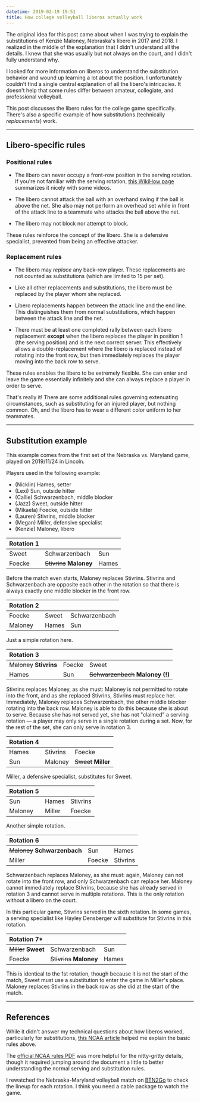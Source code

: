 ```yaml
---
datetime: 2019-02-19 19:51
title: How college volleyball liberos actually work
---
```


The original idea for this post came about when I was trying to explain the substitutions of Kenzie Maloney, Nebraska's libero in 2017 and 2018. I realized in the middle of the explanation that I didn't understand all the details. I knew that she was usually but not always on the court, and I didn't fully understand why.

I looked for more information on liberos to understand the substitution behavior and wound up learning a lot about the position. I unfortunately couldn't find a single central explanation of all the libero's intricacies. It doesn't help that some rules differ between amateur, collegiate, and professional volleyball.

This post discusses the libero rules for the college game specifically. There's also a specific example of how substitutions (technically _replacements_) work.

---

## Libero-specific rules

### Positional rules

- The libero can never occupy a front-row position in the serving rotation. If you're not familiar with the serving rotation, [this WikiHow page](https://www.wikihow.com/Rotate-in-Volleyball) summarizes it nicely with some videos.

- The libero cannot attack the ball with an overhand swing if the ball is above the net. She also may not perform an overhead set while in front of the attack line to a teammate who attacks the ball above the net.

- The libero may not block nor attempt to block.

These rules reinforce the concept of the libero. She is a defensive specialist, prevented from being an effective attacker.

### Replacement rules

- The libero may _replace_ any back-row player. These replacements are not counted as substitutions (which are limited to 15 per set).

- Like all other replacements and substitutions, the libero must be replaced by the player whom she replaced.

- Libero replacements happen between the attack line and the end line. This distinguishes them from normal substitutions, which happen between the attack line and the net.

- There must be at least one completed rally between each libero replacement __except__ when the libero replaces the player in position 1 (the serving position) and is the next correct server. This effectively allows a double-replacement where the libero is replaced instead of rotating into the front row, but then immediately replaces the player moving into the back row to serve.

These rules enables the libero to be extremely flexible. She can enter and leave the game essentially infinitely and she can always replace a player in order to serve.

That's really it! There are some additional rules governing extenuating circumstances, such as substituting for an injured player, but nothing common. Oh, and the libero has to wear a different color uniform to her teammates.

---

## Substitution example

This example comes from the first set of the Nebraska vs. Maryland game, played on 2019/11/24 in Lincoln.

Players used in the following example:

- (Nicklin) Hames, setter
- (Lexi) Sun, outside hitter
- (Callie) Schwarzenbach, middle blocker
- (Jazz) Sweet, outside hitter
- (Mikaela) Foecke, outside hitter
- (Lauren) Stivrins, middle blocker
- (Megan) Miller, defensive specialist
- (Kenzie) Maloney, libero

Rotation 1 | | |
---|---|---
Sweet  | Schwarzenbach            | Sun
Foecke | ~~Stivrins~~ __Maloney__ | Hames

Before the match even starts, Maloney replaces Stivrins. Stivrins and Schwarzenbach are opposite each other in the rotation so that there is always exactly one middle blocker in the front row.

Rotation 2 | | |
:--|---|---
Foecke  | Sweet | Schwarzenbach
Maloney | Hames | Sun

Just a simple rotation here.

Rotation 3 | | |
:--|---|---
~~Maloney~~ __Stivrins__ | Foecke | Sweet
Hames                    | Sun    | ~~Schwarzenbach~~ __Maloney (!)__

Stivrins replaces Maloney, as she must: Maloney is not permitted to rotate into the front, and as she replaced Stivrins, Stivrins must replace her. Immediately, Maloney replaces Schwarzenbach, the other middle blocker rotating into the back row. Maloney is able to do this because she is about to serve. Because she has not served yet, she has not "claimed" a serving rotation &mdash; a player may only serve in a single rotation during a set. Now, for the rest of the set, she can only serve in rotation 3.

Rotation 4 | | |
:--|---|---
Hames | Stivrins | Foecke
Sun   | Maloney  | ~~Sweet~~ __Miller__

Miller, a defensive specialist, substitutes for Sweet.

Rotation 5 | | |
:--|---|---
Sun     | Hames  | Stivrins
Maloney | Miller | Foecke

Another simple rotation.

Rotation 6 | | |
:--|---|---
~~Maloney~~ __Schwarzenbach__ | Sun    | Hames
Miller                        | Foecke | Stivrins

Schwarzenbach replaces Maloney, as she must: again, Maloney can not rotate into the front row, and only Schwarzenbach can replace her. Maloney cannot immediately replace Stivrins, because she has already served in rotation 3 and cannot serve in multiple rotations. This is the only rotation without a libero on the court.

In this particular game, Stivrins served in the sixth rotation. In some games, a serving specialist like Hayley Densberger will substitute for Stivrins in this rotation.

Rotation 7* | | |
:--|---|---
~~Miller~~ __Sweet__  | Schwarzenbach            | Sun
Foecke                | ~~Stivrins~~ __Maloney__ | Hames

This is identical to the 1st rotation, though because it is not the start of the match, Sweet must use a substitution to enter the game in Miller's place. Maloney replaces Stivrins in the back row as she did at the start of the match.

---

## References

While it didn't answer my technical questions about how liberos worked, particularly for substitutions, [this NCAA article](https://www.ncaa.com/news/volleyball-women/article/2018-08-29/college-volleyball-libero-explained) helped me explain the basic rules above.

The [official NCAA rules PDF](http://www.ncaapublications.com/productdownloads/VBR19.pdf) was more helpful for the nitty-gritty details, though it required jumping around the document a little to better understanding the normal serving and substitution rules.

I rewatched the Nebraska-Maryland volleyball match on [BTN2Go](https://www.btn2go.com/) to check the lineup for each rotation. I think you need a cable package to watch the game.
